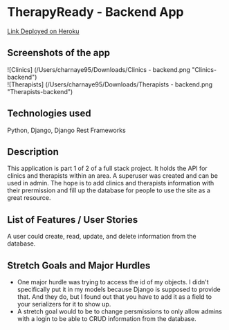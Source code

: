 # TherapyReady - Backend App
 
[Link Deployed on Heroku](https://therapyready-backend.herokuapp.com/)
 
## Screenshots of the app
![Clinics] (/Users/charnaye95/Downloads/Clinics - backend.png "Clinics-backend")
<br>
![Therapists] (/Users/charnaye95/Downloads/Therapists - backend.png "Therapists-backend")
 
## Technologies used
Python, Django, Django Rest Frameworks

## Description
This application is part 1 of 2 of a full stack project. It holds the API for clinics and therapists within an area. A superuser was created and can be used in admin. The hope is to add clinics and therapists information with their prermission and fill up the database for people to use the site as a great resource.


## List of Features / User Stories
A user could create, read, update, and delete information from the database.

## Stretch Goals and Major Hurdles
<ul>
<li>One major hurdle was trying to access the id of my objects. I didn't specifically put it in my models because Django is supposed to provide that. And they do, but I found out that you have to add it as a field to your serializers for it to show up.</li>
<li>A stretch goal would to be to change persmissions to only allow admins with a login to be able to CRUD information from the database.</li>
</ul>
